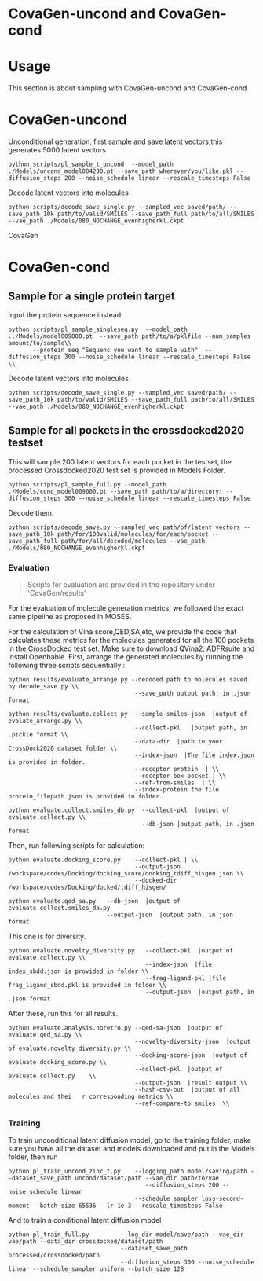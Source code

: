 # CovaGen-uncond and CovaGen-cond

# Usage

This section is about sampling with CovaGen-uncond and CovaGen-cond

# CovaGen-uncond
Unconditional generation, first sample and save latent vectors,this generates 5000 latent vectors
```
python scripts/pl_sample_t_uncond  --model_path ./Models/uncond_model004200.pt --save_path wherever/you/like.pkl --diffusion_steps 200 --noise_schedule linear --rescale_timesteps False
```
Decode latent vectors into molecules
```
python scripts/decode_save_single.py --sampled_vec saved/path/ --save_path_10k path/to/valid/SMILES --save_path_full path/to/all/SMILES --vae_path ./Models/080_NOCHANGE_evenhigherkl.ckpt
```
CovaGen
# CovaGen-cond

## Sample for a single protein target
Input the protein sequence instead.
```
python scripts/pl_sample_singleseq.py  --model_path ../Models/model009000.pt  --save_path path/to/a/pklfile --num_samples amount/to/sample\\
       --protein_seq "Sequenc you want to sample with"  --diffusion_steps 300 --noise_schedule linear --rescale_timesteps False \\
```
Decode latent vectors into molecules
```
python scripts/decode_save_single.py --sampled_vec saved/path/ --save_path_10k path/to/valid/SMILES --save_path_full path/to/all/SMILES --vae_path ./Models/080_NOCHANGE_evenhigherkl.ckpt
```

## Sample for all pockets in the crossdocked2020 testset
This will sample 200 latent vectors for each pocket in the testset, the processed Crossdocked2020 test set is provided in Models Folder.
```
python scripts/pl_sample_full.py --model_path ./Models/cond_model009000.pt --save_path path/to/a/directory! --diffusion_steps 300 --noise_schedule linear --rescale_timesteps False 
```
Decode them.
```
python scripts/decode_save.py --sampled_vec path/of/latent vectors --save_path_10k path/for/100valid/molecules/for/each/pocket --save_path_full path/for/all/decoded/molecules --vae_path ./Models/080_NOCHANGE_evenhigherkl.ckpt
```

### Evaluation
>Scripts for evaluation are provided in the repository under 'CovaGen/results'

For the evaluation of molecule generation metrics, we followed the exact same pipeline as proposed in MOSES.

For the calculation of Vina score,QED,SA,etc, we provide the code that calculates these metrics for the molecules generated for all the 100 pockets in the CrossDocked test set.
Make sure to download QVina2, ADFRsuite and install Openbable.
First, arrange the generated molecules by running the following three scripts sequentially :
```
python results/evaluate_arrange.py --decoded path to molecules saved by decode_save.py \\
                                    --save_path output path, in .json format                                  
```
```
python results/evaluate.collect.py  --sample-smiles-json  |output of evalate_arrange.py \\ 
                                    --collect-pkl   |output path, in .pickle format \\
                                    --data-dir  |path to your CrossDock2020 dataset folder \\ 
                                    --index-json  |The file index.json is provided in folder.  
                                    --receptor protein  | \\
                                    --receptor-box pocket | \\
                                    --ref-from-smiles  | \\
                                    --index-protein the file protein_filepath.json is provided in folder.
```
```
python evaluate.collect.smiles_db.py  --collect-pkl  |output of evaluate.collect.py \\
                                      --db-json |output path, in .json format
```
Then, run following scripts for calculation:
```
python evaluate.docking_score.py    --collect-pkl | \\
                                    --output-json /workspace/codes/Docking/docking_score/docking_tdiff_hisgen.json \\ 
                                    --docked-dir /workspace/codes/Docking/docked/tdiff_hisgen/
```
```
python evaluate.qed_sa.py   --db-json  |output of evaluate.collect.smiles_db.py
                            --output-json  |output path, in json format
```
This one is for diversity.
```
python evaluate.novelty_diversity.py   --collect-pkl  |output of evaluate.collect.py \\
                                       --index-json  |file index_sbdd.json is provided in folder \\
                                       --frag-ligand-pkl |file frag_ligand_sbdd.pkl is provided in folder \\
                                       --output-json  |output path, in .json format 
```
After these, run this for all results.
```
python evaluate.analysis.noretro.py --qed-sa-json  |output of evaluate.qed_sa.py \\
                                    --novelty-diversity-json  |output of evaluate.novelty_diversity.py \\
                                    --docking-score-json  |output of evaluate.docking_score.py \\
                                    --collect-pkl  |output of evaluate.collect.py    \\
                                    --output-json  |result output \\
                                    --hash-csv-out  |output of all molecules and thei   r corresponding metrics \\
                                    --ref-compare-to smiles  \\                   
```
### Training
To train unconditional latent diffusion model, go to the training folder, make sure you have all the dataset and models downloaded and put in the Models folder, then run
```
python pl_train_uncond_zinc_t.py    --logging_path model/saving/path --dataset_save_path uncond/dataset/path --vae_dir path/to/vae
                                       --diffusion_steps 200 --noise_schedule linear 
                                    --schedule_sampler loss-second-moment --batch_size 65536 --lr 1e-3 --rescale_timesteps False
```
And to train a conditional latent diffusion model
```
python pl_train_full.py         --log_dir model/save/path --vae_dir vae/path --data_dir crossdocked/dataset/path
                                --dataset_save_path processed/crossdocked/path
                                --diffusion_steps 300 --noise_schedule linear --schedule_sampler uniform --batch_size 128
```
